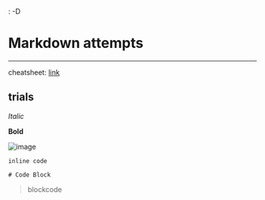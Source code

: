 : -D
# Markdown attempts
---

cheatsheet: [link](https://commonmark.org/help/)
## trials

*Italic*

**Bold**

![image](https://avatars.githubusercontent.com/u/9919?s=280&v=4)

`inline code`
```
# Code Block

```
> blockcode
